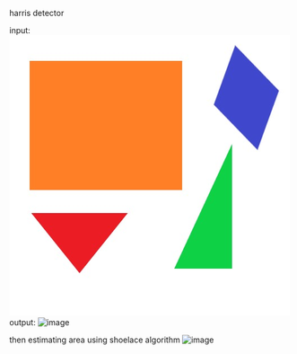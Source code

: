 harris detector

input:
![image](https://github.com/MShverdiakov/Harris_Detector/blob/master/test.jpg)
output:
![image](https://github.com/MShverdiakov/Harris_Detector/assets/94805834/0f59c881-1049-4010-9b88-e86318ac0728)

then estimating area using shoelace algorithm
![image](https://github.com/MShverdiakov/Harris_Detector/assets/94805834/5632d439-bef5-4c79-8c33-6c93b797765f)
